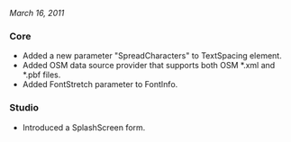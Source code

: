 *March 16, 2011*

### Core ###

- Added a new parameter "SpreadCharacters" to TextSpacing element.
- Added OSM data source provider that supports both OSM *.xml and *.pbf files.
- Added FontStretch parameter to FontInfo.

### Studio ###

- Introduced a SplashScreen form.

